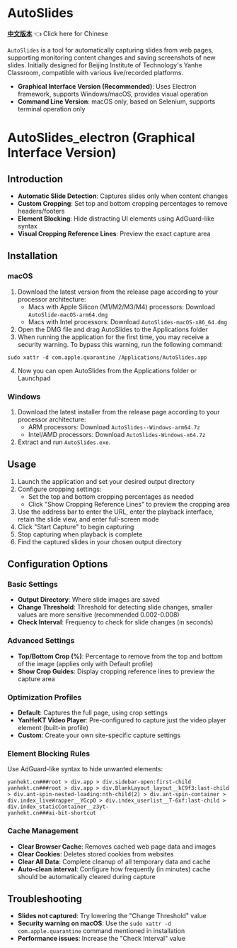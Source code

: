 # AutoSlides

[**中文版本**](README.md) 👈 Click here for Chinese

`AutoSlides` is a tool for automatically capturing slides from web pages, supporting monitoring content changes and saving screenshots of new slides. Initially designed for Beijing Institute of Technology's Yanhe Classroom, compatible with various live/recorded platforms.

- **Graphical Interface Version (Recommended)**: Uses Electron framework, supports Windows/macOS, provides visual operation
- **Command Line Version**: macOS only, based on Selenium, supports terminal operation only

# AutoSlides_electron (Graphical Interface Version)

## Introduction
- **Automatic Slide Detection**: Captures slides only when content changes
- **Custom Cropping**: Set top and bottom cropping percentages to remove headers/footers
- **Element Blocking**: Hide distracting UI elements using AdGuard-like syntax
- **Visual Cropping Reference Lines**: Preview the exact capture area

## Installation

### macOS
1. Download the latest version from the release page according to your processor architecture:
   - Macs with Apple Silicon (M1/M2/M3/M4) processors: Download `AutoSlide-macOS-arm64.dmg`
   - Macs with Intel processors: Download `AutoSlides-macOS-x86_64.dmg`
2. Open the DMG file and drag AutoSlides to the Applications folder
3. When running the application for the first time, you may receive a security warning. To bypass this warning, run the following command:

```
sudo xattr -d com.apple.quarantine /Applications/AutoSlides.app
```

4. Now you can open AutoSlides from the Applications folder or Launchpad

### Windows
1. Download the latest installer from the release page according to your processor architecture:
   - ARM processors: Download `AutoSlides--Windows-arm64.7z`
   - Intel/AMD processors: Download `AutoSlides-Windows-x64.7z`
2. Extract and run `AutoSlides.exe`.

## Usage
1. Launch the application and set your desired output directory
2. Configure cropping settings:
   - Set the top and bottom cropping percentages as needed
   - Click "Show Cropping Reference Lines" to preview the cropping area
3. Use the address bar to enter the URL, enter the playback interface, retain the slide view, and enter full-screen mode
4. Click "Start Capture" to begin capturing
5. Stop capturing when playback is complete
6. Find the captured slides in your chosen output directory

## Configuration Options

### Basic Settings
- **Output Directory**: Where slide images are saved
- **Change Threshold**: Threshold for detecting slide changes, smaller values are more sensitive (recommended 0.002-0.008)
- **Check Interval**: Frequency to check for slide changes (in seconds)

### Advanced Settings
- **Top/Bottom Crop (%)**: Percentage to remove from the top and bottom of the image (applies only with Default profile)
- **Show Crop Guides**: Display cropping reference lines to preview the capture area

### Optimization Profiles
- **Default**: Captures the full page, using crop settings
- **YanHeKT Video Player**: Pre-configured to capture just the video player element (built-in profile)
- **Custom**: Create your own site-specific capture settings

### Element Blocking Rules
Use AdGuard-like syntax to hide unwanted elements:

```
yanhekt.cn###root > div.app > div.sidebar-open:first-child
yanhekt.cn###root > div.app > div.BlankLayout_layout__kC9f3:last-child > div.ant-spin-nested-loading:nth-child(2) > div.ant-spin-container > div.index_liveWrapper__YGcpO > div.index_userlist__T-6xf:last-child > div.index_staticContainer__z3yt-
yanhekt.cn###ai-bit-shortcut
```

### Cache Management
- **Clear Browser Cache**: Removes cached web page data and images
- **Clear Cookies**: Deletes stored cookies from websites
- **Clear All Data**: Complete cleanup of all temporary data and cache
- **Auto-clean interval**: Configure how frequently (in minutes) cache should be automatically cleared during capture

## Troubleshooting
- **Slides not captured**: Try lowering the "Change Threshold" value
- **Security warning on macOS**: Use the `sudo xattr -d com.apple.quarantine` command mentioned in installation
- **Performance issues**: Increase the "Check Interval" value